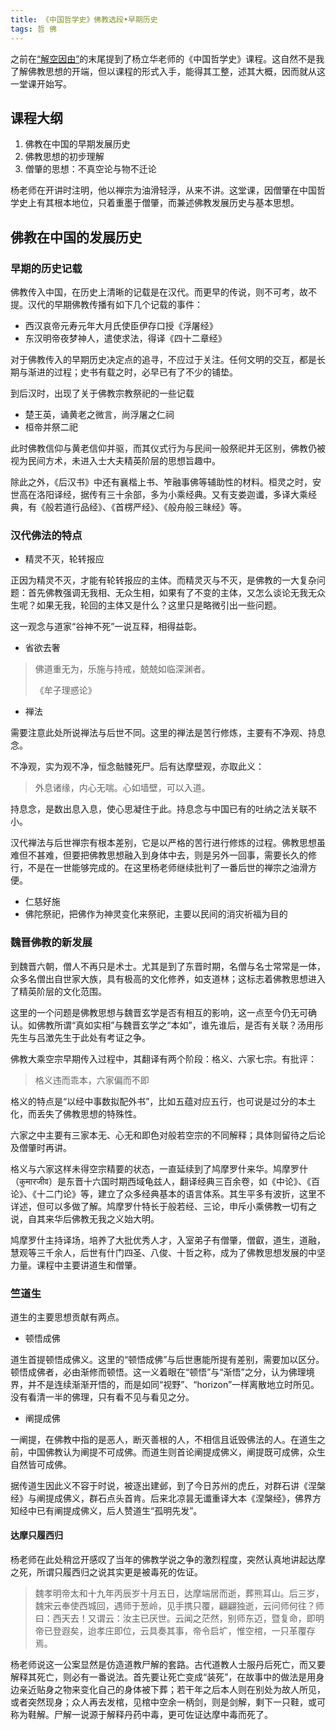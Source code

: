 ```yaml
---
title: 《中国哲学史》佛教选段•早期历史
tags: 哲 佛
---
```


之前在[“解空因由”](https://alex2young.github.io/2022/02/21/%E8%A7%A3%E7%A9%BA%E5%9B%A0%E7%94%B1.html)的末尾提到了杨立华老师的《中国哲学史》课程。这自然不是我了解佛教思想的开端，但以课程的形式入手，能得其工整，述其大概，因而就从这一堂课开始写。

## 课程大纲

1. 佛教在中国的早期发展历史
2. 佛教思想的初步理解
3. 僧肇的思想：不真空论与物不迁论

杨老师在开讲时注明，他以禅宗为油滑轻浮，从来不讲。这堂课，因僧肇在中国哲学史上有其根本地位，只着重墨于僧肇，而兼述佛教发展历史与基本思想。

## 佛教在中国的发展历史

### 早期的历史记载

佛教传入中国，在历史上清晰的记载是在汉代。而更早的传说，则不可考，故不提。汉代的早期佛教传播有如下几个记载的事件：
- 西汉哀帝元寿元年大月氏使臣伊存口授《浮屠经》
- 东汉明帝夜梦神人，遣使求法，得译《四十二章经》

对于佛教传入的早期历史决定点的追寻，不应过于关注。任何文明的交互，都是长期与渐进的过程；史书有载之时，必早已有了不少的铺垫。

到后汉时，出现了关于佛教宗教祭祀的一些记载
- 楚王英，诵黄老之微言，尚浮屠之仁祠
- 桓帝并祭二祀

此时佛教信仰与黄老信仰并驱，而其仪式行为与民间一般祭祀并无区别，佛教仍被视为民间方术，未进入士大夫精英阶层的思想旨趣中。

除此之外，《后汉书》中还有襄楷上书、笮融事佛等辅助性的材料。桓灵之时，安世高在洛阳译经，据传有三十余部，多为小乘经典。又有支娄迦谶，多译大乘经典，有《般若道行品经》、《首楞严经》、《般舟般三昧经》等。

### 汉代佛法的特点

- 精灵不灭，轮转报应

正因为精灵不灭，才能有轮转报应的主体。而精灵灭与不灭，是佛教的一大复杂问题：首先佛教强调无我相、无众生相，如果有了不变的主体，又怎么谈论无我无众生呢？如果无我，轮回的主体又是什么？这里只是略微引出一些问题。

这一观念与道家“谷神不死”一说互释，相得益彰。

- 省欲去奢

> 佛道重无为，乐施与持戒，兢兢如临深渊者。
>
> 《牟子理惑论》

- 禅法

需要注意此处所说禅法与后世不同。这里的禅法是苦行修炼，主要有不净观、持息念。

不净观，实为观不净，恒念骷髅死尸。后有达摩壁观，亦取此义：
> 外息诸缘，内心无喘。心如墙壁，可以入道。

持息念，是数出息入息，使心思凝住于此。持息念与中国已有的吐纳之法关联不小。

汉代禅法与后世禅宗有根本差别，它是以严格的苦行进行修炼的过程。佛教思想虽难但不甚难，但要把佛教思想融入到身体中去，则是另外一回事，需要长久的修行，不是在一世能够完成的。在这里杨老师继续批判了一番后世的禅宗之油滑方便。

- 仁慈好施
- 佛陀祭祀，把佛作为神灵变化来祭祀，主要以民间的消灾祈福为目的

### 魏晋佛教的新发展

到魏晋六朝，僧人不再只是术士。尤其是到了东晋时期，名僧与名士常常是一体，众多名僧出自世家大族，具有极高的文化修养，如支道林；这标志着佛教思想进入了精英阶层的文化范围。

这里的一个问题是佛教思想与魏晋玄学是否有相互的影响，这一点至今仍无可确认。如佛教所谓“真如实相”与魏晋玄学之“本如”，谁先谁后，是否有关联？汤用彤先生与吕澂先生于此处有考证之争。

佛教大乘空宗早期传入过程中，其翻译有两个阶段：格义、六家七宗。有批评：
> 格义违而乖本，六家偏而不即

格义的特点是“以经中事数拟配外书”，比如五蕴对应五行，也可说是过分的本土化，而丢失了佛教思想的特殊性。

六家之中主要有三家本无、心无和即色对般若空宗的不同解释；具体则留待之后论及僧肇时再讲。

格义与六家这样未得空宗精要的状态，一直延续到了鸠摩罗什来华。鸠摩罗什（कुमारजीव）是东晋十六国时期西域龟兹人，翻译经典三百余卷，如《中论》、《百论》、《十二门论》等，建立了众多经典基本的语言体系。其生平多有波折，这里不详述，但可以多做了解。鸠摩罗什特长于般若经、三论，申斥小乘佛教一切有之说，自其来华后佛教无我之义始大明。

鸠摩罗什主持译场，培养了大批优秀人才，入室弟子有僧肇，僧叡，道生，道融，慧观等三千余人，后世有什门四圣、八俊、十哲之称，成为了佛教思想发展的中坚力量。课程中主要讲道生和僧肇。

### 竺道生

道生的主要思想贡献有两点。

- 顿悟成佛

道生首提顿悟成佛义。这里的“顿悟成佛”与后世惠能所提有差别，需要加以区分。顿悟成佛者，必由渐修而顿悟。这一义着眼在“顿悟”与“渐悟”之分，认为佛理境界，并不是连续渐渐开悟的，而是如同“视野”、“horizon”一样离散地立时所见。没有看清一半的佛理，只有看不见与看见之分。

- 阐提成佛

一阐提，在佛教中指的是恶人，断灭善根的人，不相信且诋毁佛法的人。在道生之前，中国佛教认为阐提不可成佛。而道生则首论阐提成佛义，阐提既可成佛，众生自然皆可成佛。

据传道生因此义不容于时说，被逐出建邺，到了今日苏州的虎丘，对群石讲《涅槃经》与阐提成佛义，群石点头首肯。后来北凉昙无谶重译大本《涅槃经》，佛界方知经中已有阐提成佛义，后人赞道生“孤明先发”。

#### 达摩只履西归

杨老师在此处稍岔开感叹了当年的佛教学说之争的激烈程度，突然认真地讲起达摩之死，所谓只履西归之说其实更是被毒死的佐证。

> 魏孝明帝太和十九年丙辰岁十月五日，达摩端居而逝，葬熊耳山。后三岁，魏宋云奉使西城回，遇师于葱岭，见手携只覆，翩翩独逝，云问师何往？师曰：西天去！又谓云：汝主已厌世。云闻之茫然，别师东迈，暨复命，即明帝已登遐矣，迨孝庄即位，云具奏其事，帝令启圹，惟空棺，一只革覆存焉。

杨老师说这一公案显然是仿造道教尸解的套路。古代道教人士服丹后死亡，而又要解释其死亡，则必有一番说法。首先要让死亡变成“装死”，在故事中的做法是用身边亲近贴身之物来变化自己的身体被下葬；若干年之后本人则在别处为故人所见，或者突然现身；众人再去发棺，见棺中空余一柄剑，则是剑解，剩下一只鞋，或可称为鞋解。尸解一说源于解释丹药中毒，更可佐证达摩中毒而死了。
